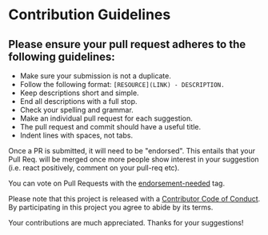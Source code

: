 # Contribution Guidelines

## Please ensure your pull request adheres to the following guidelines:

* Make sure your submission is not a duplicate.
* Follow the following format: `[RESOURCE](LINK) - DESCRIPTION.`
* Keep descriptions short and simple.
* End all descriptions with a full stop.
* Check your spelling and grammar.
* Make an individual pull request for each suggestion.
* The pull request and commit should have a useful title.
* Indent lines with spaces, not tabs.

Once a PR is submitted, it will need to be "endorsed". This entails that your Pull Req. will be merged once more people show interest in your suggestion (i.e. react positively, comment on your pull-req etc).

 You can vote on Pull Requests with the [endorsement-needed](https://github.com/k4m4/terminals-are-sexy/labels/endorsement-needed) tag.

Please note that this project is released with a [Contributor Code of Conduct](code-of-conduct.md). 
By participating in this project you agree to abide by its terms.

Your contributions are much appreciated.
Thanks for your suggestions!
